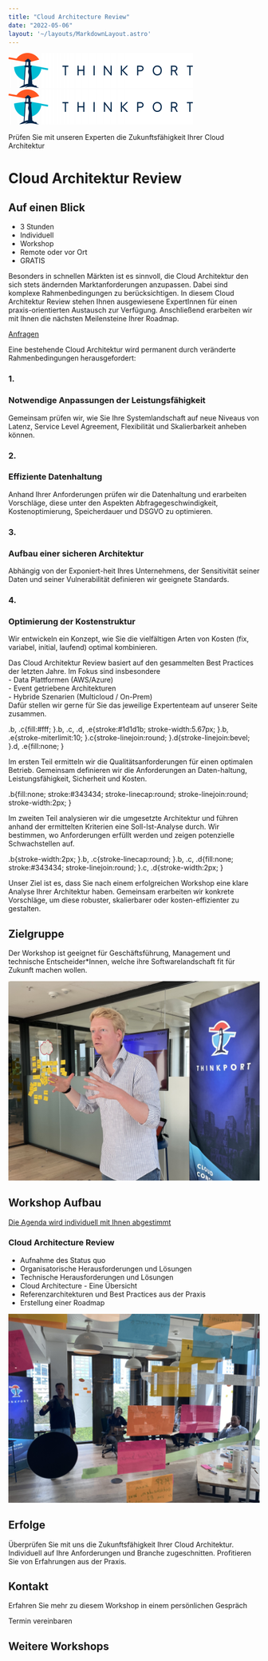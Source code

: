 ```yaml
---
title: "Cloud Architecture Review"
date: "2022-05-06"
layout: '~/layouts/MarkdownLayout.astro'
---
```


 [![Thinkport Logo](images/Logo_horizontral_new-ovavzp5ztqmosy1yz1jrwr9fv5swhtoc0bky3tkc3g.png "Logo Bright Colours")](https://thinkport.digital)[![Thinkport Logo](images/Logo_horizontral_new-ovavzp5ztqmosy1yz1jrwr9fv5swhtoc0bky3tkc3g.png "Logo Bright Colours")](https://thinkport.digital)

Prüfen Sie mit unseren Experten die Zukunftsfähigkeit Ihrer Cloud Architektur

# Cloud Architektur Review

## Auf einen Blick

* 3 Stunden
* Individuell
* Workshop
* Remote oder vor Ort
* GRATIS

Besonders in schnellen Märkten ist es sinnvoll, die Cloud Architektur den sich stets ändernden Marktanforderungen anzupassen. Dabei sind komplexe Rahmenbedingungen zu berücksichtigen. In diesem Cloud Architektur Review stehen Ihnen ausgewiesene ExpertInnen für einen praxis-orientierten Austausch zur Verfügung. Anschließend erarbeiten wir mit Ihnen die nächsten Meilensteine Ihrer Roadmap.

[Anfragen](#sec1)[](https://thinkport.digital/wp-content/uploads/2021/09/IMG_1846.png)[](https://thinkport.digital/wp-content/uploads/2021/09/IMG_0007.png)[](https://thinkport.digital/wp-content/uploads/2022/05/Soforthilfe1.png)[](https://thinkport.digital/wp-content/uploads/2021/09/IMG_1876.png)

Eine bestehende Cloud Architektur wird permanent durch veränderte Rahmenbedingungen herausgefordert:

### 1.

### Notwendige Anpassungen der Leistungsfähigkeit

Gemeinsam prüfen wir, wie Sie Ihre Systemlandschaft auf neue Niveaus von Latenz, Service Level Agreement, Flexibilität und Skalierbarkeit anheben können.

### 2.

### Effiziente Datenhaltung

Anhand Ihrer Anforderungen prüfen wir die Datenhaltung und erarbeiten Vorschläge, diese unter den Aspekten Abfragegeschwindigkeit, Kostenoptimierung, Speicherdauer und DSGVO zu optimieren.

### 3.

### Aufbau einer sicheren Architektur

Abhängig von der Exponiert-heit Ihres Unternehmens, der Sensitivität seiner Daten und seiner Vulnerabilität definieren wir geeignete Standards.

### 4.

### Optimierung der Kostenstruktur

Wir entwickeln ein Konzept, wie Sie die vielfältigen Arten von Kosten (fix, variabel, initial, laufend) optimal kombinieren.

[](https://thinkport.digital/wp-content/uploads/2021/09/IMG_1859.png)[](https://thinkport.digital/wp-content/uploads/2022/03/Karriere4.png)[](https://thinkport.digital/wp-content/uploads/2021/08/Screen-Shot-2021-08-20-at-9.08.55-AM.png)

Das Cloud Architektur Review basiert auf den gesammelten Best Practices der letzten Jahre. Im Fokus sind insbesondere  
\- Data Plattformen (AWS/Azure)  
\- Event getriebene Architekturen  
\- Hybride Szenarien (Multicloud / On-Prem)  
Dafür stellen wir gerne für Sie das jeweilige Expertenteam auf unserer Seite zusammen.

.b, .c{fill:#fff; }.b, .c, .d, .e{stroke:#1d1d1b; stroke-width:5.67px; }.b, .e{stroke-miterlimit:10; }.c{stroke-linejoin:round; }.d{stroke-linejoin:bevel; }.d, .e{fill:none; }

Im ersten Teil ermitteln wir die Qualitätsanforderungen für einen optimalen Betrieb. Gemeinsam definieren wir die Anforderungen an Daten-haltung, Leistungsfähigkeit, Sicherheit und Kosten.

.b{fill:none; stroke:#343434; stroke-linecap:round; stroke-linejoin:round; stroke-width:2px; }

Im zweiten Teil analysieren wir die umgesetzte Architektur und führen anhand der ermittelten Kriterien eine Soll-Ist-Analyse durch. Wir bestimmen, wo Anforderungen erfüllt werden und zeigen potenzielle Schwachstellen auf.

.b{stroke-width:2px; }.b, .c{stroke-linecap:round; }.b, .c, .d{fill:none; stroke:#343434; stroke-linejoin:round; }.c, .d{stroke-width:2px; }

Unser Ziel ist es, dass Sie nach einem erfolgreichen Workshop eine klare Analyse Ihrer Architektur haben. Gemeinsam erarbeiten wir konkrete Vorschläge, um diese robuster, skalierbarer oder kosten-effizienter zu gestalten.

## Zielgruppe

Der Workshop ist geeignet für Geschäftsführung, Management und technische Entscheider\*Innen, welche ihre Softwarelandschaft fit für Zukunft machen wollen.

![workshop picture](images/IMG_1869-1024x810.png)

## Workshop Aufbau

[Die Agenda wird individuell mit Ihnen abgestimmt](https://www.hashicorp.com/)

### Cloud Architecture Review

* Aufnahme des Status quo
* Organisatorische Herausforderungen und Lösungen
* Technische Herausforderungen und Lösungen
* Cloud Architecture - Eine Übersicht
* Referenzarchitekturen und Best Practices aus der Praxis
* Erstellung einer Roadmap

![workshop picture](images/IMG_0028-2-1024x768.png)

## Erfolge

Überprüfen Sie mit uns die Zukunftsfähigkeit Ihrer Cloud Architektur. Individuell auf Ihre Anforderungen und Branche zugeschnitten. Profitieren Sie von Erfahrungen aus der Praxis.

## Kontakt

Erfahren Sie mehr zu diesem Workshop in einem persönlichen Gespräch

 Termin vereinbaren

## Weitere Workshops
